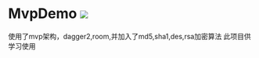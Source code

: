 # MvpDemo ![](https://img.shields.io/badge/author-widly-red.svg)
使用了mvp架构，dagger2,room,并加入了md5,sha1,des,rsa加密算法
此项目供学习使用
